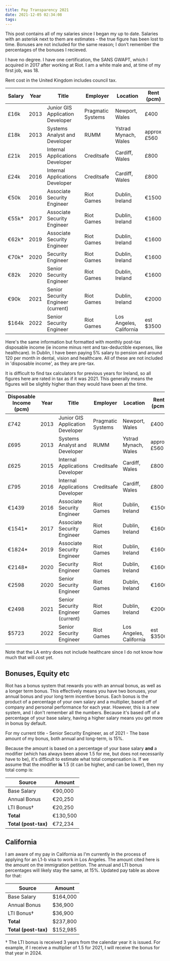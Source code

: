 ```yaml
---
title: Pay Transparency 2021
date: 2021-12-05 02:34:08
tags:
---
```


This post contains all of my salaries since I began my up to date. Salaries with an asterisk next to them are estimates - the true figure has been lost to time. Bonuses are not included for the same reason; I don't remember the percentages of the bonuses I recieved.

I have no degree. I have one certification, the SANS GWAPT, which I acquired in 2017 after working at Riot. I am a white male and, at time of my first job, was 18.

Rent cost in the United Kingdom includes council tax.

|Salary|Year|Title|Employer|Location|Rent (pcm)|
|----|----|----|----|----|----|
|£16k|2013|Junior GIS Application Developer|Pragmatic Systems|Newport, Wales|£400|
|£18k|2013|Systems Analyst and Developer|RUMM|Ystrad Mynach, Wales|approx £560|
|£21k|2015|Internal Applications Developer|Creditsafe|Cardiff, Wales|£800|
|£24k|2016|Internal Applications Developer|Creditsafe|Cardiff, Wales|£800|
|€50k|2016|Associate Security Engineer|Riot Games|Dublin, Ireland|€1500|
|€55k*|2017|Associate Security Engineer|Riot Games|Dublin, Ireland|€1600|
|€62k*|2019|Associate Security Engineer|Riot Games|Dublin, Ireland|€1600|
|€70k*|2020|Security Engineer|Riot Games|Dublin, Ireland|€1600|
|€82k|2020|Senior Security Engineer|Riot Games|Dublin, Ireland|€1600|
|€90k|2021|Senior Security Engineer (current)|Riot Games|Dublin, Ireland|€2000|
|$164k|2022|Senior Security Engineer|Riot Games|Los Angeles, California|est $3500|

Here's the same information but formatted with monthly post-tax disposable income (ie income minus rent and tax-deductible expenses, like healthcare). In Dublin, I have been paying 5% salary to pension and around 120 per month in dental, vision and healthcare. All of these are not included in 'disposable income', as they are pre-tax.

It is difficult to find tax calculators for previous years for Ireland, so all figures here are rated in tax as if it was 2021. This generally means the figures will be slightly higher than they would have been at the time.

|Disposable Income (pcm)|Year|Title|Employer|Location|Rent (pcm)|
|----|----|----|----|----|----|
|£742|2013|Junior GIS Application Developer|Pragmatic Systems|Newport, Wales|£400|
|£695|2013|Systems Analyst and Developer|RUMM|Ystrad Mynach, Wales|approx £560|
|£625|2015|Internal Applications Developer|Creditsafe|Cardiff, Wales|£800|
|£795|2016|Internal Applications Developer|Creditsafe|Cardiff, Wales|£800|
|€1439|2016|Associate Security Engineer|Riot Games|Dublin, Ireland|€1500|
|€1541*|2017|Associate Security Engineer|Riot Games|Dublin, Ireland|€1600|
|€1824*|2019|Associate Security Engineer|Riot Games|Dublin, Ireland|€1600|
|€2148*|2020|Security Engineer|Riot Games|Dublin, Ireland|€1600|
|€2598|2020|Senior Security Engineer|Riot Games|Dublin, Ireland|€1600|
|€2498|2021|Senior Security Engineer (current)|Riot Games|Dublin, Ireland|€2000|
|$5723|2022|Senior Security Engineer|Riot Games|Los Angeles, California|est $3500|

Note that the LA entry does not include healthcare since I do not know how much that will cost yet.

Bonuses, Equity etc
---

Riot has a bonus system that rewards you with an annual bonus, as well as a longer term bonus. This effectively means you have two bonuses, your annual bonus and your long term incentive bonus. Each bonus is the product of a percentage of your own salary and a multiplier, based off of company and personal performance for each year. However, this is a new system, and I don't remember all the numbers. Because it's based off of a percentage of your base salary, having a higher salary means you get more in bonus by default.

For my current title - Senior Security Engineer, as of 2021 - The base amount of my bonus, both annual and long-term, is 15%.

Because the amount is based on a percentage of your base salary **and** a modifier (which has always been above 1.5 for me, but does not necessarily have to be), it's difficult to estimate what total compensation is. If we assume that the modifier **is** 1.5 (it can be higher, and can be lower), then my total comp is:

|Source|Amount|
|----|----|
|Base Salary|€90,000|
|Annual Bonus|€20,250|
|LTI Bonus†|€20,250|
|**Total**|€130,500|
|**Total (post-tax)**|€72,234|

California
---

I am aware of my pay in California as I'm currently in the process of applying for an L1-b visa to work in Los Angeles. The amount cited here is the amount on the immigration petition. The annual and LTI bonus percentages will likely stay the same, at 15%. Updated pay table as above for that:

|Source|Amount|
|----|----|
|Base Salary|$164,000|
|Annual Bonus|$36,900|
|LTI Bonus†|$36,900|
|**Total**|$237,800|
|**Total (post-tax)**|$152,985|


† The LTI bonus is received 3 years from the calendar year it is issued. For example, if I receive a multiplier of 1.5 for 2021, I will receive the bonus for that year in 2024.
